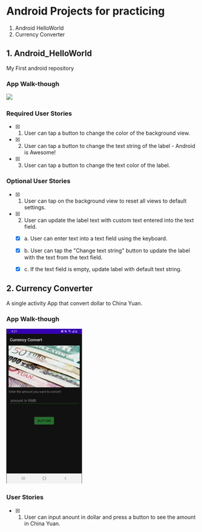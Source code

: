 # Android Projects for practicing
1. Android HelloWorld
2. Currency Converter


## 1. Android_HelloWorld
My First android repository

### App Walk-though
<img src="https://raw.githubusercontent.com/DaiJiChen/Android_HelloWorld/main/JichenDai_HelloWorld_Demo.gif" width=200><br>

### Required User Stories
- [X] 1. User can tap a button to change the color of the background view.  
- [X] 2. User can tap a button to change the text string of the label - Android is Awesome! 
- [X] 3. User can tap a button to change the text color of the label.

### Optional User Stories 
- [X] 1. User can tap on the background view to reset all views to default settings.  
- [X] 2. User can update the label text with custom text entered into the text field.  
   - [X] a. User can enter text into a text field using the keyboard.  
   - [X] b. User can tap the "Change text string" button to update the label with the text from the text field.  
   - [X] c. If the text field is empty, update label with default text string.
    
    
    
## 2. Currency Converter
A single activity App that convert dollar to China Yuan.

### App Walk-though
<img src="https://raw.githubusercontent.com/DaiJiChen/Android_Learning/main/CurrencyConvert/Currency%20Converter.gif" width=200><br>

### User Stories
- [X] 1. User can input anount in dollar and press a button to see the amount in China Yuan.
